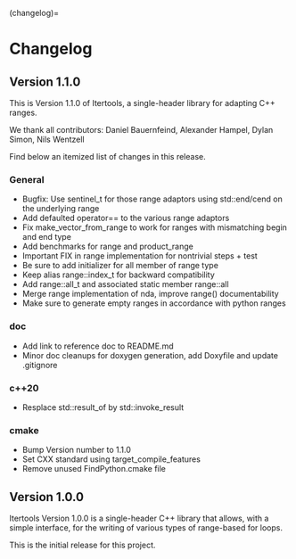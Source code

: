 (changelog)=

# Changelog

## Version 1.1.0

This is Version 1.1.0 of Itertools, a single-header library for adapting C++ ranges.

We thank all contributors: Daniel Bauernfeind, Alexander Hampel, Dylan Simon, Nils Wentzell

Find below an itemized list of changes in this release.

### General
* Bugfix: Use sentinel_t for those range adaptors using std::end/cend on the underlying range
* Add defaulted operator== to the various range adaptors
* Fix make_vector_from_range to work for ranges with mismatching begin and end type
* Add benchmarks for range and product_range
* Important FIX in range implementation for nontrivial steps + test
* Be sure to add initializer for all member of range type
* Keep alias range::index_t for backward compatibility
* Add range::all_t and associated static member range::all
* Merge range implementation of nda, improve range() documentability
* Make sure to generate empty ranges in accordance with python ranges

### doc
* Add link to reference doc to README.md
* Minor doc cleanups for doxygen generation, add Doxyfile and update .gitignore

### c++20
* Resplace std::result_of by std::invoke_result

### cmake
* Bump Version number to 1.1.0
* Set CXX standard using target_compile_features
* Remove unused FindPython.cmake file


## Version 1.0.0

Itertools Version 1.0.0 is a single-header
C++ library that allows, with a simple interface,
for the writing of various types of range-based for loops.

This is the initial release for this project.
